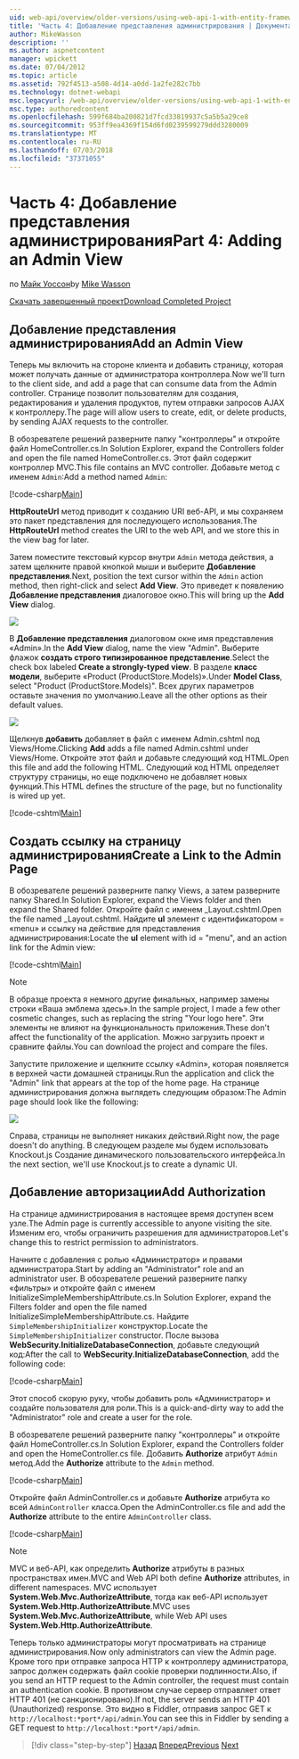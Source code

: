 ```yaml
---
uid: web-api/overview/older-versions/using-web-api-1-with-entity-framework-5/using-web-api-with-entity-framework-part-4
title: 'Часть 4: Добавление представления администрирования | Документация Майкрософт'
author: MikeWasson
description: ''
ms.author: aspnetcontent
manager: wpickett
ms.date: 07/04/2012
ms.topic: article
ms.assetid: 792f4513-a508-4d14-a0dd-1a2fe282c7bb
ms.technology: dotnet-webapi
msc.legacyurl: /web-api/overview/older-versions/using-web-api-1-with-entity-framework-5/using-web-api-with-entity-framework-part-4
msc.type: authoredcontent
ms.openlocfilehash: 599f684ba200821d7fcd33819937c5a5b5a29ce8
ms.sourcegitcommit: 953ff9ea4369f154d6fd0239599279ddd3280009
ms.translationtype: MT
ms.contentlocale: ru-RU
ms.lasthandoff: 07/03/2018
ms.locfileid: "37371055"
---
```

<a name="part-4-adding-an-admin-view"></a><span data-ttu-id="c7199-102">Часть 4: Добавление представления администрирования</span><span class="sxs-lookup"><span data-stu-id="c7199-102">Part 4: Adding an Admin View</span></span>
====================
<span data-ttu-id="c7199-103">по [Майк Уоссон](https://github.com/MikeWasson)</span><span class="sxs-lookup"><span data-stu-id="c7199-103">by [Mike Wasson](https://github.com/MikeWasson)</span></span>

[<span data-ttu-id="c7199-104">Скачать завершенный проект</span><span class="sxs-lookup"><span data-stu-id="c7199-104">Download Completed Project</span></span>](http://code.msdn.microsoft.com/ASP-NET-Web-API-with-afa30545)

## <a name="add-an-admin-view"></a><span data-ttu-id="c7199-105">Добавление представления администрирования</span><span class="sxs-lookup"><span data-stu-id="c7199-105">Add an Admin View</span></span>

<span data-ttu-id="c7199-106">Теперь мы включить на стороне клиента и добавить страницу, которая может получать данные от администратора контроллера.</span><span class="sxs-lookup"><span data-stu-id="c7199-106">Now we'll turn to the client side, and add a page that can consume data from the Admin controller.</span></span> <span data-ttu-id="c7199-107">Странице позволит пользователям для создания, редактирования и удаления продуктов, путем отправки запросов AJAX к контроллеру.</span><span class="sxs-lookup"><span data-stu-id="c7199-107">The page will allow users to create, edit, or delete products, by sending AJAX requests to the controller.</span></span>

<span data-ttu-id="c7199-108">В обозревателе решений разверните папку "контроллеры" и откройте файл HomeController.cs.</span><span class="sxs-lookup"><span data-stu-id="c7199-108">In Solution Explorer, expand the Controllers folder and open the file named HomeController.cs.</span></span> <span data-ttu-id="c7199-109">Этот файл содержит контроллер MVC.</span><span class="sxs-lookup"><span data-stu-id="c7199-109">This file contains an MVC controller.</span></span> <span data-ttu-id="c7199-110">Добавьте метод с именем `Admin`:</span><span class="sxs-lookup"><span data-stu-id="c7199-110">Add a method named `Admin`:</span></span>

[!code-csharp[Main](using-web-api-with-entity-framework-part-4/samples/sample1.cs)]

<span data-ttu-id="c7199-111">**HttpRouteUrl** метод приводит к созданию URI веб-API, и мы сохраняем это пакет представления для последующего использования.</span><span class="sxs-lookup"><span data-stu-id="c7199-111">The **HttpRouteUrl** method creates the URI to the web API, and we store this in the view bag for later.</span></span>

<span data-ttu-id="c7199-112">Затем поместите текстовый курсор внутри `Admin` метода действия, а затем щелкните правой кнопкой мыши и выберите **Добавление представления**.</span><span class="sxs-lookup"><span data-stu-id="c7199-112">Next, position the text cursor within the `Admin` action method, then right-click and select **Add View**.</span></span> <span data-ttu-id="c7199-113">Это приведет к появлению **Добавление представления** диалоговое окно.</span><span class="sxs-lookup"><span data-stu-id="c7199-113">This will bring up the **Add View** dialog.</span></span>

![](using-web-api-with-entity-framework-part-4/_static/image1.png)

<span data-ttu-id="c7199-114">В **Добавление представления** диалоговом окне имя представления «Admin».</span><span class="sxs-lookup"><span data-stu-id="c7199-114">In the **Add View** dialog, name the view "Admin".</span></span> <span data-ttu-id="c7199-115">Выберите флажок **создать строго типизированное представление**.</span><span class="sxs-lookup"><span data-stu-id="c7199-115">Select the check box labeled **Create a strongly-typed view**.</span></span> <span data-ttu-id="c7199-116">В разделе **класс модели**, выберите «Product (ProductStore.Models)».</span><span class="sxs-lookup"><span data-stu-id="c7199-116">Under **Model Class**, select "Product (ProductStore.Models)".</span></span> <span data-ttu-id="c7199-117">Всех других параметров оставьте значения по умолчанию.</span><span class="sxs-lookup"><span data-stu-id="c7199-117">Leave all the other options as their default values.</span></span>

![](using-web-api-with-entity-framework-part-4/_static/image2.png)

<span data-ttu-id="c7199-118">Щелкнув **добавить** добавляет в файл с именем Admin.cshtml под Views/Home.</span><span class="sxs-lookup"><span data-stu-id="c7199-118">Clicking **Add** adds a file named Admin.cshtml under Views/Home.</span></span> <span data-ttu-id="c7199-119">Откройте этот файл и добавьте следующий код HTML.</span><span class="sxs-lookup"><span data-stu-id="c7199-119">Open this file and add the following HTML.</span></span> <span data-ttu-id="c7199-120">Следующий код HTML определяет структуру страницы, но еще подключено не добавляет новых функций.</span><span class="sxs-lookup"><span data-stu-id="c7199-120">This HTML defines the structure of the page, but no functionality is wired up yet.</span></span>

[!code-cshtml[Main](using-web-api-with-entity-framework-part-4/samples/sample2.cshtml)]

## <a name="create-a-link-to-the-admin-page"></a><span data-ttu-id="c7199-121">Создать ссылку на страницу администрирования</span><span class="sxs-lookup"><span data-stu-id="c7199-121">Create a Link to the Admin Page</span></span>

<span data-ttu-id="c7199-122">В обозревателе решений разверните папку Views, а затем разверните папку Shared.</span><span class="sxs-lookup"><span data-stu-id="c7199-122">In Solution Explorer, expand the Views folder and then expand the Shared folder.</span></span> <span data-ttu-id="c7199-123">Откройте файл с именем \_Layout.cshtml.</span><span class="sxs-lookup"><span data-stu-id="c7199-123">Open the file named \_Layout.cshtml.</span></span> <span data-ttu-id="c7199-124">Найдите **ul** элемент с идентификатором = «menu» и ссылку на действие для представления администрирования:</span><span class="sxs-lookup"><span data-stu-id="c7199-124">Locate the **ul** element with id = "menu", and an action link for the Admin view:</span></span>

[!code-cshtml[Main](using-web-api-with-entity-framework-part-4/samples/sample3.cshtml)]

> [!NOTE]
> <span data-ttu-id="c7199-125">В образце проекта я немного другие финальных, например замены строки «Ваша эмблема здесь».</span><span class="sxs-lookup"><span data-stu-id="c7199-125">In the sample project, I made a few other cosmetic changes, such as replacing the string "Your logo here".</span></span> <span data-ttu-id="c7199-126">Эти элементы не влияют на функциональность приложения.</span><span class="sxs-lookup"><span data-stu-id="c7199-126">These don't affect the functionality of the application.</span></span> <span data-ttu-id="c7199-127">Можно загрузить проект и сравните файлы.</span><span class="sxs-lookup"><span data-stu-id="c7199-127">You can download the project and compare the files.</span></span>


<span data-ttu-id="c7199-128">Запустите приложение и щелкните ссылку «Admin», которая появляется в верхней части домашней страницы.</span><span class="sxs-lookup"><span data-stu-id="c7199-128">Run the application and click the "Admin" link that appears at the top of the home page.</span></span> <span data-ttu-id="c7199-129">На странице администрирования должна выглядеть следующим образом:</span><span class="sxs-lookup"><span data-stu-id="c7199-129">The Admin page should look like the following:</span></span>

![](using-web-api-with-entity-framework-part-4/_static/image3.png)

<span data-ttu-id="c7199-130">Справа, страницы не выполняет никаких действий.</span><span class="sxs-lookup"><span data-stu-id="c7199-130">Right now, the page doesn't do anything.</span></span> <span data-ttu-id="c7199-131">В следующем разделе мы будем использовать Knockout.js Создание динамического пользовательского интерфейса.</span><span class="sxs-lookup"><span data-stu-id="c7199-131">In the next section, we'll use Knockout.js to create a dynamic UI.</span></span>

## <a name="add-authorization"></a><span data-ttu-id="c7199-132">Добавление авторизации</span><span class="sxs-lookup"><span data-stu-id="c7199-132">Add Authorization</span></span>

<span data-ttu-id="c7199-133">На странице администрирования в настоящее время доступен всем узле.</span><span class="sxs-lookup"><span data-stu-id="c7199-133">The Admin page is currently accessible to anyone visiting the site.</span></span> <span data-ttu-id="c7199-134">Изменим его, чтобы ограничить разрешения для администраторов.</span><span class="sxs-lookup"><span data-stu-id="c7199-134">Let's change this to restrict permission to administrators.</span></span>

<span data-ttu-id="c7199-135">Начните с добавления с ролью «Администратор» и правами администратора.</span><span class="sxs-lookup"><span data-stu-id="c7199-135">Start by adding an "Administrator" role and an administrator user.</span></span> <span data-ttu-id="c7199-136">В обозревателе решений разверните папку «фильтры» и откройте файл с именем InitializeSimpleMembershipAttribute.cs.</span><span class="sxs-lookup"><span data-stu-id="c7199-136">In Solution Explorer, expand the Filters folder and open the file named InitializeSimpleMembershipAttribute.cs.</span></span> <span data-ttu-id="c7199-137">Найдите `SimpleMembershipInitializer` конструктор.</span><span class="sxs-lookup"><span data-stu-id="c7199-137">Locate the `SimpleMembershipInitializer` constructor.</span></span> <span data-ttu-id="c7199-138">После вызова **WebSecurity.InitializeDatabaseConnection**, добавьте следующий код:</span><span class="sxs-lookup"><span data-stu-id="c7199-138">After the call to **WebSecurity.InitializeDatabaseConnection**, add the following code:</span></span>

[!code-csharp[Main](using-web-api-with-entity-framework-part-4/samples/sample4.cs)]

<span data-ttu-id="c7199-139">Этот способ скорую руку, чтобы добавить роль «Администратор» и создайте пользователя для роли.</span><span class="sxs-lookup"><span data-stu-id="c7199-139">This is a quick-and-dirty way to add the "Administrator" role and create a user for the role.</span></span>

<span data-ttu-id="c7199-140">В обозревателе решений разверните папку "контроллеры" и откройте файл HomeController.cs.</span><span class="sxs-lookup"><span data-stu-id="c7199-140">In Solution Explorer, expand the Controllers folder and open the HomeController.cs file.</span></span> <span data-ttu-id="c7199-141">Добавить **Authorize** атрибут `Admin` метод.</span><span class="sxs-lookup"><span data-stu-id="c7199-141">Add the **Authorize** attribute to the `Admin` method.</span></span>

[!code-csharp[Main](using-web-api-with-entity-framework-part-4/samples/sample5.cs)]

<span data-ttu-id="c7199-142">Откройте файл AdminController.cs и добавьте **Authorize** атрибута ко всей `AdminController` класса.</span><span class="sxs-lookup"><span data-stu-id="c7199-142">Open the AdminController.cs file and add the **Authorize** attribute to the entire `AdminController` class.</span></span>

[!code-csharp[Main](using-web-api-with-entity-framework-part-4/samples/sample6.cs)]

> [!NOTE]
> <span data-ttu-id="c7199-143">MVC и веб-API, как определить **Authorize** атрибуты в разных пространствах имен.</span><span class="sxs-lookup"><span data-stu-id="c7199-143">MVC and Web API both define **Authorize** attributes, in different namespaces.</span></span> <span data-ttu-id="c7199-144">MVC использует **System.Web.Mvc.AuthorizeAttribute**, тогда как веб-API использует **System.Web.Http.AuthorizeAttribute**.</span><span class="sxs-lookup"><span data-stu-id="c7199-144">MVC uses **System.Web.Mvc.AuthorizeAttribute**, while Web API uses **System.Web.Http.AuthorizeAttribute**.</span></span>


<span data-ttu-id="c7199-145">Теперь только администраторы могут просматривать на странице администрирования.</span><span class="sxs-lookup"><span data-stu-id="c7199-145">Now only administrators can view the Admin page.</span></span> <span data-ttu-id="c7199-146">Кроме того при отправке запроса HTTP к контроллеру администратора, запрос должен содержать файл cookie проверки подлинности.</span><span class="sxs-lookup"><span data-stu-id="c7199-146">Also, if you send an HTTP request to the Admin controller, the request must contain an authentication cookie.</span></span> <span data-ttu-id="c7199-147">В противном случае сервер отправляет ответ HTTP 401 (не санкционировано).</span><span class="sxs-lookup"><span data-stu-id="c7199-147">If not, the server sends an HTTP 401 (Unauthorized) response.</span></span> <span data-ttu-id="c7199-148">Это видно в Fiddler, отправив запрос GET к `http://localhost:*port*/api/admin`.</span><span class="sxs-lookup"><span data-stu-id="c7199-148">You can see this in Fiddler by sending a GET request to `http://localhost:*port*/api/admin`.</span></span>

> [!div class="step-by-step"]
> <span data-ttu-id="c7199-149">[Назад](using-web-api-with-entity-framework-part-3.md)
> [Вперед](using-web-api-with-entity-framework-part-5.md)</span><span class="sxs-lookup"><span data-stu-id="c7199-149">[Previous](using-web-api-with-entity-framework-part-3.md)
[Next](using-web-api-with-entity-framework-part-5.md)</span></span>
